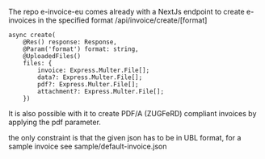 The repo e-invoice-eu comes already with a NextJs endpoint to create e-invoices in the specified format /api/invoice/create/[format]

	async create(
		@Res() response: Response,
		@Param('format') format: string,
		@UploadedFiles()
		files: {
			invoice: Express.Multer.File[];
			data?: Express.Multer.File[];
			pdf?: Express.Multer.File[];
			attachment?: Express.Multer.File[];
		})

It is also possible with it to create PDF/A (ZUGFeRD) compliant invoices by applying the pdf parameter.


the only constraint is that the given json has to be in UBL format, for a sample invoice see sample/default-invoice.json